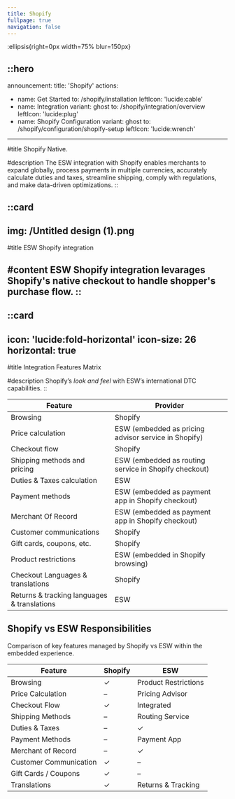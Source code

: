 ```yaml
---
title: Shopify
fullpage: true
navigation: false
---
```


:ellipsis{right=0px width=75% blur=150px}

::hero
---
announcement:
  title: 'Shopify'
actions:
  - name: Get Started
    to: /shopify/installation
    leftIcon: 'lucide:cable'
  - name: Integration
    variant: ghost
    to: /shopify/integration/overview
    leftIcon: 'lucide:plug'
  - name: Shopify Configuration
    variant: ghost
    to: /shopify/configuration/shopify-setup
    leftIcon: 'lucide:wrench'
---

#title
Shopify Native.

#description
The ESW integration with Shopify enables merchants to expand globally, process payments in multiple currencies, accurately calculate duties and taxes, streamline shipping, comply with regulations, and make data-driven optimizations.
::

::card
---
img: /Untitled design (1).png
---
#title
ESW Shopify integration

#content
ESW Shopify integration levarages Shopify's native checkout to handle shopper's purchase flow.
::
---

::card
---
icon: 'lucide:fold-horizontal'
icon-size: 26
horizontal: true
---

#title
Integration Features Matrix

#description
Shopify’s *look and feel* with ESW’s international DTC capabilities.
::

<div class="overflow-x-auto rounded-md border shadow-sm border-border my-8 bg-background">
  <table class="min-w-full border-collapse">
    <thead>
      <tr>
        <th class="border-b border-border px-4 py-3 text-left text-sm font-semibold text-foreground">Feature</th>
        <th class="border-b border-border px-4 py-3 text-left text-sm font-semibold text-foreground">Provider</th>
      </tr>
    </thead>
    <tbody class="[&>tr:nth-child(even)]:bg-transparent">
      <tr>
        <td class="border-b border-border px-4 py-3 text-foreground">Browsing</td>
        <td class="border-b border-border px-4 py-3 text-foreground">Shopify</td>
      </tr>
      <tr>
        <td class="border-b border-border px-4 py-3 text-foreground">Price calculation</td>
        <td class="border-b border-border px-4 py-3 text-foreground">ESW (embedded as pricing advisor service in Shopify)</td>
      </tr>
      <tr>
        <td class="border-b border-border px-4 py-3 text-foreground">Checkout flow</td>
        <td class="border-b border-border px-4 py-3 text-foreground">Shopify</td>
      </tr>
      <tr>
        <td class="border-b border-border px-4 py-3 text-foreground">Shipping methods and pricing</td>
        <td class="border-b border-border px-4 py-3 text-foreground">ESW (embedded as routing service in Shopify checkout)</td>
      </tr>
      <tr>
        <td class="border-b border-border px-4 py-3 text-foreground">Duties &amp; Taxes calculation</td>
        <td class="border-b border-border px-4 py-3 text-foreground">ESW</td>
      </tr>
      <tr>
        <td class="border-b border-border px-4 py-3 text-foreground">Payment methods</td>
        <td class="border-b border-border px-4 py-3 text-foreground">ESW (embedded as payment app in Shopify checkout)</td>
      </tr>
      <tr>
        <td class="border-b border-border px-4 py-3 text-foreground">Merchant Of Record</td>
        <td class="border-b border-border px-4 py-3 text-foreground">ESW (embedded as payment app in Shopify checkout)</td>
      </tr>
      <tr>
        <td class="border-b border-border px-4 py-3 text-foreground">Customer communications</td>
        <td class="border-b border-border px-4 py-3 text-foreground">Shopify</td>
      </tr>
      <tr>
        <td class="border-b border-border px-4 py-3 text-foreground">Gift cards, coupons, etc.</td>
        <td class="border-b border-border px-4 py-3 text-foreground">Shopify</td>
      </tr>
      <tr>
        <td class="border-b border-border px-4 py-3 text-foreground">Product restrictions</td>
        <td class="border-b border-border px-4 py-3 text-foreground">ESW (embedded in Shopify browsing)</td>
      </tr>
      <tr>
        <td class="border-b border-border px-4 py-3 text-foreground">Checkout Languages &amp; translations</td>
        <td class="border-b border-border px-4 py-3 text-foreground">Shopify</td>
      </tr>
      <tr>
        <td class="px-4 py-3 text-foreground">Returns &amp; tracking languages &amp; translations</td>
        <td class="px-4 py-3 text-foreground">ESW</td>
      </tr>
    </tbody>
  </table>
</div>




<section class="py-10 bg-white dark:bg-background sm:py-16 lg:py-24">
  <div class="px-4 mx-auto max-w-7xl sm:px-6 lg:px-8">
    <div class="max-w-xl mx-auto text-center">
      <h2 class="text-4xl font-bold text-black dark:text-white lg:text-5xl sm:text-5xl">Shopify vs ESW Responsibilities</h2>
      <p class="mt-4 text-lg leading-relaxed text-gray-600 dark:text-gray-300">
        Comparison of key features managed by Shopify vs ESW within the embedded experience.
      </p>
    </div>

  <!-- lg+ table layout -->
  <div class="hidden mt-16 lg:block shadow-lg rounded-xl border border-border overflow-hidden">
      <table class="w-full">
        <thead>
          <tr>
            <th class="py-8 pr-4 text-left text-sm font-semibold text-gray-800 dark:text-white bg-inherit">Feature</th>
            <th class="px-4 py-8 text-center bg-inherit">
              <span class="text-base font-medium text-blue-600">Shopify</span>
            </th>
            <th class="px-4 py-8 text-center bg-gray-900 rounded-t-xl">
              <span class="px-4 py-2 text-base font-medium text-white bg-blue-600 rounded-full">ESW</span>
            </th>
          </tr>
        </thead>
        <tbody>
          <tr>
            <td class="py-4 pr-4 font-medium border-b border-border text-gray-800 dark:text-white">Browsing</td>
            <td class="px-4 py-4 text-center border-b border-border text-foreground">✓</td>
            <td class="px-4 py-4 text-center text-white bg-gray-900 border-b border-white/20">Product Restrictions</td>
          </tr>
          <tr>
            <td class="py-4 pr-4 font-medium border-b border-border text-gray-800 dark:text-white">Price Calculation</td>
            <td class="px-4 py-4 text-center border-b border-border text-foreground">–</td>
            <td class="px-4 py-4 text-center text-white bg-gray-900 border-b border-white/20">Pricing Advisor</td>
          </tr>
          <tr>
            <td class="py-4 pr-4 font-medium border-b border-border text-gray-800 dark:text-white">Checkout Flow</td>
            <td class="px-4 py-4 text-center border-b border-border text-foreground">✓</td>
            <td class="px-4 py-4 text-center text-white bg-gray-900 border-b border-white/20">Integrated</td>
          </tr>
          <tr>
            <td class="py-4 pr-4 font-medium border-b border-border text-gray-800 dark:text-white">Shipping Methods</td>
            <td class="px-4 py-4 text-center border-b border-border text-foreground">–</td>
            <td class="px-4 py-4 text-center text-white bg-gray-900 border-b border-white/20">Routing Service</td>
          </tr>
          <tr>
            <td class="py-4 pr-4 font-medium border-b border-border text-gray-800 dark:text-white">Duties & Taxes</td>
            <td class="px-4 py-4 text-center border-b border-border text-foreground">–</td>
            <td class="px-4 py-4 text-center text-white bg-gray-900 border-b border-white/20">✓</td>
          </tr>
          <tr>
            <td class="py-4 pr-4 font-medium border-b border-border text-gray-800 dark:text-white">Payment Methods</td>
            <td class="px-4 py-4 text-center border-b border-border text-foreground">–</td>
            <td class="px-4 py-4 text-center text-white bg-gray-900 border-b border-white/20">Payment App</td>
          </tr>
          <tr>
            <td class="py-4 pr-4 font-medium border-b border-border text-gray-800 dark:text-white">Merchant of Record</td>
            <td class="px-4 py-4 text-center border-b border-border text-foreground">–</td>
            <td class="px-4 py-4 text-center text-white bg-gray-900 border-b border-white/20">✓</td>
          </tr>
          <tr>
            <td class="py-4 pr-4 font-medium border-b border-border text-gray-800 dark:text-white">Customer Communication</td>
            <td class="px-4 py-4 text-center border-b border-border text-foreground">✓</td>
            <td class="px-4 py-4 text-center text-white bg-gray-900 border-b border-white/20">–</td>
          </tr>
          <tr>
            <td class="py-4 pr-4 font-medium border-b border-border text-gray-800 dark:text-white">Gift Cards / Coupons</td>
            <td class="px-4 py-4 text-center border-b border-border text-foreground">✓</td>
            <td class="px-4 py-4 text-center text-white bg-gray-900 border-b border-white/20">–</td>
          </tr>
          <tr>
            <td class="py-4 pr-4 font-medium border-b border-border text-gray-800 dark:text-white">Translations</td>
            <td class="px-4 py-4 text-center border-b border-border text-foreground">✓</td>
            <td class="px-4 py-4 text-center text-white bg-gray-900 border-b border-white/20">Returns & Tracking</td>
          </tr>
        </tbody>
      </table>
    </div>
  </div>
</section>




